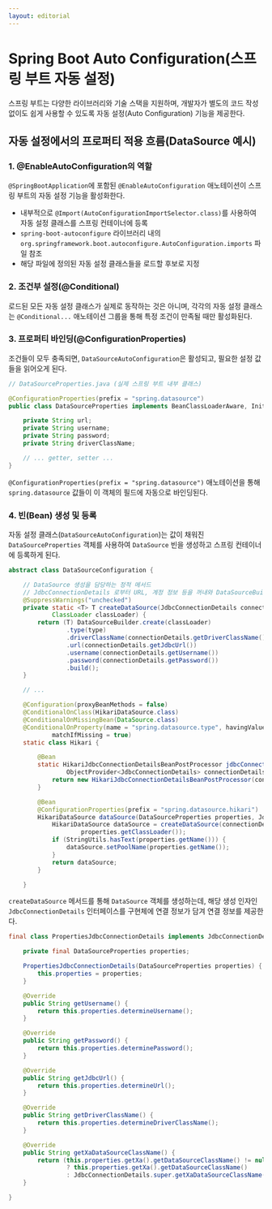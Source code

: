 ```yaml
---
layout: editorial
---
```


# Spring Boot Auto Configuration(스프링 부트 자동 설정)

스프링 부트는 다양한 라이브러리와 기술 스택을 지원하며, 개발자가 별도의 코드 작성 없이도 쉽게 사용할 수 있도록 자동 설정(Auto Configuration) 기능을 제공한다.

## 자동 설정에서의 프로퍼티 적용 흐름(DataSource 예시)

### 1. @EnableAutoConfiguration의 역할

`@SpringBootApplication`에 포함된 `@EnableAutoConfiguration` 애노테이션이 스프링 부트의 자동 설정 기능을 활성화한다.

- 내부적으로 `@Import(AutoConfigurationImportSelector.class)`를 사용하여 자동 설정 클래스를 스프링 컨테이너에 등록
- `spring-boot-autoconfigure` 라이브러리 내의 `org.springframework.boot.autoconfigure.AutoConfiguration.imports` 파일 참조
- 해당 파일에 정의된 자동 설정 클래스들을 로드할 후보로 지정

### 2. 조건부 설정(@Conditional)

로드된 모든 자동 설정 클래스가 실제로 동작하는 것은 아니며, 각각의 자동 설정 클래스는 `@Conditional...` 애노테이션 그룹을 통해 특정 조건이 만족될 때만 활성화된다.

### 3. 프로퍼티 바인딩(@ConfigurationProperties)

조건들이 모두 충족되면, `DataSourceAutoConfiguration`은 활성되고, 필요한 설정 값들을 읽어오게 된다.

```java
// DataSourceProperties.java (실제 스프링 부트 내부 클래스)

@ConfigurationProperties(prefix = "spring.datasource")
public class DataSourceProperties implements BeanClassLoaderAware, InitializingBean {

    private String url;
    private String username;
    private String password;
    private String driverClassName;

    // ... getter, setter ...
}
```

`@ConfigurationProperties(prefix = "spring.datasource")` 애노테이션을 통해 `spring.datasource` 값들이 이 객체의 필드에 자동으로 바인딩된다.

### 4. 빈(Bean) 생성 및 등록

자동 설정 클래스(`DataSourceAutoConfiguration`)는 값이 채워진 `DataSourceProperties` 객체를 사용하여 `DataSource` 빈을 생성하고 스프링 컨테이너에 등록하게 된다.

```java
abstract class DataSourceConfiguration {

    // DataSource 생성을 담당하는 정적 메서드
    // JdbcConnectionDetails 로부터 URL, 계정 정보 등을 꺼내와 DataSourceBuilder에 전달
    @SuppressWarnings("unchecked")
    private static <T> T createDataSource(JdbcConnectionDetails connectionDetails, Class<? extends DataSource> type,
            ClassLoader classLoader) {
        return (T) DataSourceBuilder.create(classLoader)
                .type(type)
                .driverClassName(connectionDetails.getDriverClassName())
                .url(connectionDetails.getJdbcUrl())
                .username(connectionDetails.getUsername())
                .password(connectionDetails.getPassword())
                .build();
    }

    // ...

    @Configuration(proxyBeanMethods = false)
    @ConditionalOnClass(HikariDataSource.class)
    @ConditionalOnMissingBean(DataSource.class)
    @ConditionalOnProperty(name = "spring.datasource.type", havingValue = "com.zaxxer.hikari.HikariDataSource",
            matchIfMissing = true)
    static class Hikari {

        @Bean
        static HikariJdbcConnectionDetailsBeanPostProcessor jdbcConnectionDetailsHikariBeanPostProcessor(
                ObjectProvider<JdbcConnectionDetails> connectionDetailsProvider) {
            return new HikariJdbcConnectionDetailsBeanPostProcessor(connectionDetailsProvider);
        }

        @Bean
        @ConfigurationProperties(prefix = "spring.datasource.hikari")
        HikariDataSource dataSource(DataSourceProperties properties, JdbcConnectionDetails connectionDetails) {
            HikariDataSource dataSource = createDataSource(connectionDetails, HikariDataSource.class,
                    properties.getClassLoader());
            if (StringUtils.hasText(properties.getName())) {
                dataSource.setPoolName(properties.getName());
            }
            return dataSource;
        }

    }
```

`createDataSource` 메서드를 통해 `DataSource` 객체를 생성하는데, 해당 생성 인자인 `JdbcConnectionDetails` 인터페이스를 구현체에 연결 정보가 담겨 연결 정보를 제공한다.

```java
final class PropertiesJdbcConnectionDetails implements JdbcConnectionDetails {

    private final DataSourceProperties properties;

    PropertiesJdbcConnectionDetails(DataSourceProperties properties) {
        this.properties = properties;
    }

    @Override
    public String getUsername() {
        return this.properties.determineUsername();
    }

    @Override
    public String getPassword() {
        return this.properties.determinePassword();
    }

    @Override
    public String getJdbcUrl() {
        return this.properties.determineUrl();
    }

    @Override
    public String getDriverClassName() {
        return this.properties.determineDriverClassName();
    }

    @Override
    public String getXaDataSourceClassName() {
        return (this.properties.getXa().getDataSourceClassName() != null)
                ? this.properties.getXa().getDataSourceClassName()
                : JdbcConnectionDetails.super.getXaDataSourceClassName();
    }

}
```

